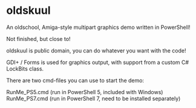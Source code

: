 # oldskuul
An oldschool, Amiga-style multipart graphics demo written in PowerShell!

Not finished, but close to!

oldskuul is public domain, you can do whatever you want with the code!

GDI+ / Forms is used for graphics output, with support from a custom C# LockBits class.

There are two cmd-files you can use to start the demo:

RunMe_PS5.cmd (run in PowerShell 5, included with Windows)
RunMe_PS7.cmd (run in PowerShell 7, need to be installed separately)
